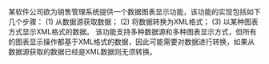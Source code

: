 某软件公司欲为销售管理系统提供一个数据图表显示功能，该功能的实现包括如下几个步骤：
(1) 从数据源获取数据；
(2) 将数据转换为XML格式；
(3) 以某种图表方式显示XML格式的数据。
该功能支持多种数据源和多种图表显示方式，但所有的图表显示操作都基于XML格式的数据，因此可能需要对数据进行转换，如果从数据源获取的数据已经是XML数据则无须转换。
